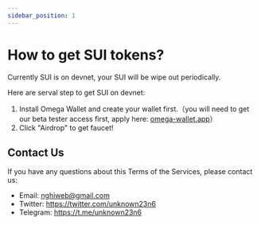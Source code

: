 ```yaml
---
sidebar_position: 1
---
```


# How to get SUI tokens?

Currently SUI is on devnet, your SUI will be wipe out periodically.

Here are serval step to get SUI on devnet:

1. Install Omega Wallet and create your wallet first.（you will need to get our beta tester access first, apply here: [omega-wallet.app](https://omega-wallet.app)）
2. Click "Airdrop" to get faucet!

## Contact Us

If you have any questions about this Terms of the Services, please contact us:

- Email: <nghiweb@gmail.com>
- Twitter: <https://twitter.com/unknown23n6>
- Telegram: <https://t.me/unknown23n6>
